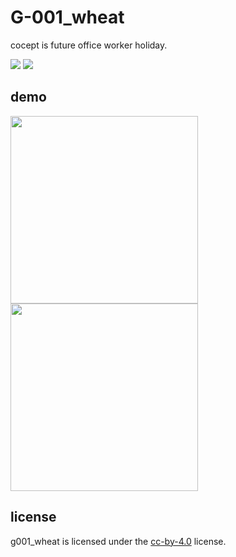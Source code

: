 G-001_wheat
====

cocept is future office worker holiday.

<img src="https://img.shields.io/badge/-unity-000000.svg?logo=unity&style=plastic"> <img src="https://img.shields.io/badge/-excel-239E62.svg?logo=microsoft-excel&style=plastic">

## demo

<img height="300" src="https://fpiccdn.com/24545_2/w500/h0/mratio/ejpg/?20bec34219858e3a3ff5ba40da2528e3">  <img height="300" src="https://fpiccdn.com/24545_3/w500/h0/mratio/ejpg/?20bec34219858e3a3ff5ba40da2528e3">  

## license

g001_wheat is licensed under the [cc-by-4.0](https://creativecommons.org/licenses/by/4.0/deed.en) license.
